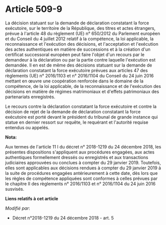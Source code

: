 # Article 509-9

La décision statuant sur la demande de déclaration constatant la force exécutoire, sur le territoire de la République, des
titres et actes étrangers, prévue à l'article 48 du règlement (UE) n° 650/2012 du Parlement européen et du Conseil du 4
juillet 2012 relatif à la compétence, la loi applicable, la reconnaissance et l'exécution des décisions, et l'acceptation et
l'exécution des actes authentiques en matière de successions et à la création d'un certificat successoral européen peut faire
l'objet d'un recours par le demandeur à la déclaration ou par la partie contre laquelle l'exécution est demandée. Il en est
de même des décisions statuant sur la demande de déclaration constatant la force exécutoire prévues aux articles 47 des
règlements (UE) n° 2016/1103 et n° 2016/1104 du Conseil du 24 juin 2016 mettant en œuvre une coopération renforcée dans le
domaine de la compétence, de la loi applicable, de la reconnaissance et de l'exécution des décisions en matière de régimes
matrimoniaux et d'effets patrimoniaux des partenariats enregistrés.

Le recours contre la déclaration constatant la force exécutoire et contre la décision de rejet de la demande de déclaration
constatant la force exécutoire est porté devant le président du tribunal de grande instance qui statue en dernier ressort sur
requête, le requérant et l'autorité requise entendus ou appelés.

**Nota:**

Aux termes de l'article 11 I du décret n° 2018-1219 du 24 décembre 2018, les présentes dispositions s'appliquent aux
procédures engagées, aux actes authentiques formellement dressés ou enregistrés et aux transactions judiciaires approuvées ou
conclues à compter du 29 janvier 2019. Toutefois, elles sont applicables aux décisions rendues à compter du 29 janvier 2019 à
la suite de procédures engagées antérieurement à cette date, dès lors que les règles de compétence appliquées sont conformes
à celles prévues par le chapitre II des règlements n° 2016/1103 et n° 2016/1104 du 24 juin 2016 susvisés.

**Liens relatifs à cet article**

_Modifié par_:

  - Décret n°2018-1219 du 24 décembre 2018 - art. 5
